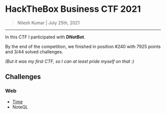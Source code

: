 # HackTheBox Business CTF 2021

> Nilesh Kumar | July 25th, 2021

-------------------


In this CTF I participated with **DNotBot**.

By the end of the competition, we finished in position #240 with 7925 points and 3/44 solved challenges.

*(But it was my first CTF, so I can at least pride myself on that :)* 

## Challenges

### Web

* [Time](web/time_COMPLETE/)
* NoteQL
